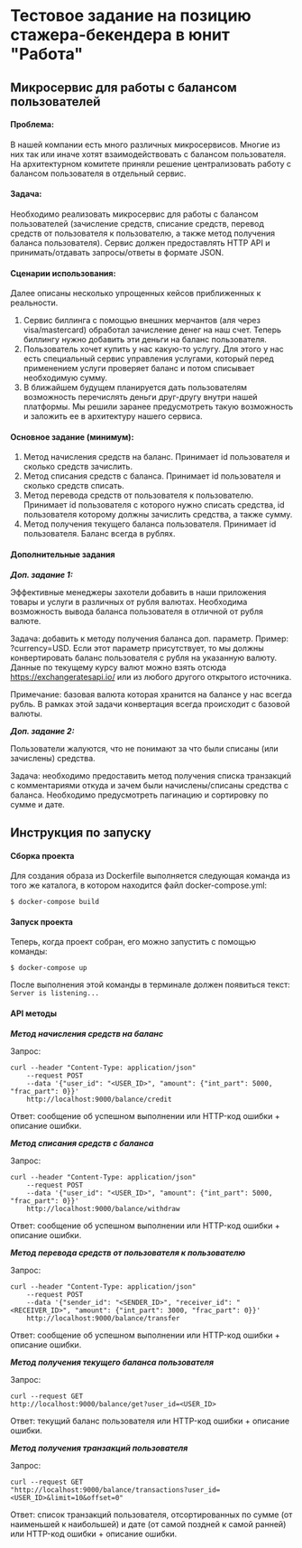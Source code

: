 # Тестовое задание на позицию стажера-бекендера в юнит "Работа"

## Микросервис для работы с балансом пользователей

#### Проблема:

В нашей компании есть много различных микросервисов. Многие из них так или иначе хотят взаимодействовать с балансом пользователя. На архитектурном комитете приняли решение централизовать работу с балансом пользователя в отдельный сервис.

#### Задача:

Необходимо реализовать микросервис для работы с балансом пользователей (зачисление средств, списание средств, перевод средств от пользователя к пользователю, а также метод получения баланса пользователя). Сервис должен предоставлять HTTP API и принимать/отдавать запросы/ответы в формате JSON.

#### Сценарии использования:

Далее описаны несколько упрощенных кейсов приближенных к реальности.

1. Сервис биллинга с помощью внешних мерчантов (аля через visa/mastercard) обработал зачисление денег на наш счет. Теперь биллингу нужно добавить эти деньги на баланс пользователя.
2. Пользователь хочет купить у нас какую-то услугу. Для этого у нас есть специальный сервис управления услугами, который перед применением услуги проверяет баланс и потом списывает необходимую сумму.
3. В ближайшем будущем планируется дать пользователям возможность перечислять деньги друг-другу внутри нашей платформы. Мы решили заранее предусмотреть такую возможность и заложить ее в архитектуру нашего сервиса.

#### Основное задание (минимум):

1. Метод начисления средств на баланс. Принимает id пользователя и сколько средств зачислить.
2. Метод списания средств с баланса. Принимает id пользователя и сколько средств списать.
3. Метод перевода средств от пользователя к пользователю. Принимает id пользователя с которого нужно списать средства, id пользователя которому должны зачислить средства, а также сумму.
4. Метод получения текущего баланса пользователя. Принимает id пользователя. Баланс всегда в рублях.

#### Дополнительные задания

***Доп. задание 1:***

Эффективные менеджеры захотели добавить в наши приложения товары и услуги в различных от рубля валютах. Необходима возможность вывода баланса пользователя в отличной от рубля валюте.

Задача: добавить к методу получения баланса доп. параметр. Пример: ?currency=USD. Если этот параметр присутствует, то мы должны конвертировать баланс пользователя с рубля на указанную валюту. Данные по текущему курсу валют можно взять отсюда <https://exchangeratesapi.io/> или из любого другого открытого источника.

Примечание: базовая валюта которая хранится на балансе у нас всегда рубль. В рамках этой задачи конвертация всегда происходит с базовой валюты.

***Доп. задание 2:***

Пользователи жалуются, что не понимают за что были списаны (или зачислены) средства.

Задача: необходимо предоставить метод получения списка транзакций с комментариями откуда и зачем были начислены/списаны средства с баланса. Необходимо предусмотреть пагинацию и сортировку по сумме и дате.


## Инструкция по запуску

#### Сборка проекта

Для создания образа из Dockerfile выполняется следующая команда из того же каталога, в котором находится файл docker-compose.yml:

`$ docker-compose build`


#### Запуск проекта

Теперь, когда проект собран, его можно запустить с помощью команды:

`$ docker-compose up`

После выполнения этой команды в терминале должен появиться текст: `Server is listening...`

#### API методы 

***Метод начисления средств на баланс***

Запрос:

```
curl --header "Content-Type: application/json"
    --request POST
    --data '{"user_id": "<USER_ID>", "amount": {"int_part": 5000, "frac_part": 0}}'   
    http://localhost:9000/balance/credit
```

Ответ: сообщение об успешном выполнении или HTTP-код ошибки + описание ошибки.

***Метод списания средств с баланса***

Запрос:

```
curl --header "Content-Type: application/json"   
    --request POST   
    --data '{"user_id": "<USER_ID>", "amount": {"int_part": 5000, "frac_part": 0}}'   
    http://localhost:9000/balance/withdraw
```

Ответ: сообщение об успешном выполнении или HTTP-код ошибки + описание ошибки.

***Метод перевода средств от пользователя к пользователю***

Запрос:

```
curl --header "Content-Type: application/json"   
    --request POST   
    --data '{"sender_id": "<SENDER_ID>", "receiver_id": "<RECEIVER_ID>", "amount": {"int_part": 3000, "frac_part": 0}}'   
    http://localhost:9000/balance/transfer
```

Ответ: сообщение об успешном выполнении или HTTP-код ошибки + описание ошибки.

***Метод получения текущего баланса пользователя***

Запрос:

```
curl --request GET  
http://localhost:9000/balance/get?user_id=<USER_ID>
```

Ответ: текущий баланс пользователя или HTTP-код ошибки + описание ошибки.

***Метод получения транзакций пользователя***

Запрос:

```
curl --request GET  
"http://localhost:9000/balance/transactions?user_id=<USER_ID>&limit=10&offset=0"
```

Ответ: список транзакций пользователя, отсортированных по сумме (от наименьшей к наибольшей) и дате (от самой поздней к самой ранней) или HTTP-код ошибки + описание ошибки.